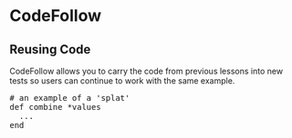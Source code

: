 # CodeFollow
## Reusing Code

CodeFollow allows you to carry the code from previous lessons into new tests
so users can continue to work with the same example.

<pre class="code ruby" >
# an example of a 'splat'
def combine *values
  ...
end
</pre>